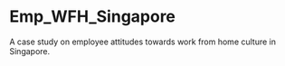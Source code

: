 # Emp_WFH_Singapore
A case study on employee attitudes towards work from home culture in Singapore.
